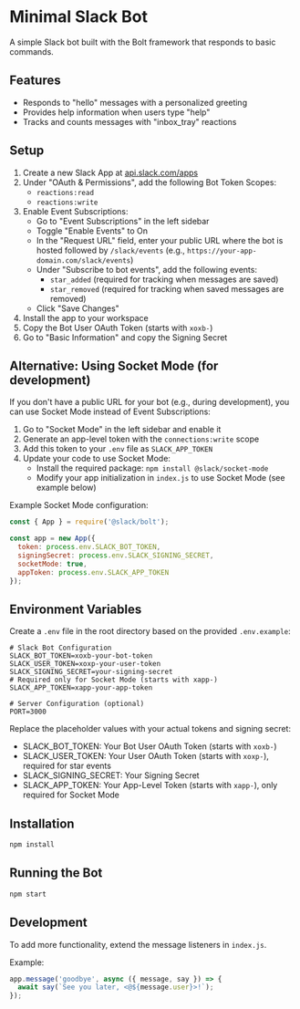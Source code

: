 # Minimal Slack Bot

A simple Slack bot built with the Bolt framework that responds to basic commands.

## Features

- Responds to "hello" messages with a personalized greeting
- Provides help information when users type "help"
- Tracks and counts messages with "inbox_tray" reactions

## Setup

1. Create a new Slack App at [api.slack.com/apps](https://api.slack.com/apps)
2. Under "OAuth & Permissions", add the following Bot Token Scopes:
   - `reactions:read`
   - `reactions:write`
3. Enable Event Subscriptions:
   - Go to "Event Subscriptions" in the left sidebar
   - Toggle "Enable Events" to On
   - In the "Request URL" field, enter your public URL where the bot is hosted followed by `/slack/events` (e.g., `https://your-app-domain.com/slack/events`)
   - Under "Subscribe to bot events", add the following events:
     - `star_added` (required for tracking when messages are saved)
     - `star_removed` (required for tracking when saved messages are removed)
   - Click "Save Changes"
4. Install the app to your workspace
5. Copy the Bot User OAuth Token (starts with `xoxb-`)
6. Go to "Basic Information" and copy the Signing Secret

## Alternative: Using Socket Mode (for development)

If you don't have a public URL for your bot (e.g., during development), you can use Socket Mode instead of Event Subscriptions:

1. Go to "Socket Mode" in the left sidebar and enable it
2. Generate an app-level token with the `connections:write` scope
3. Add this token to your `.env` file as `SLACK_APP_TOKEN`
4. Update your code to use Socket Mode:
   - Install the required package: `npm install @slack/socket-mode`
   - Modify your app initialization in `index.js` to use Socket Mode (see example below)

Example Socket Mode configuration:
```javascript
const { App } = require('@slack/bolt');

const app = new App({
  token: process.env.SLACK_BOT_TOKEN,
  signingSecret: process.env.SLACK_SIGNING_SECRET,
  socketMode: true,
  appToken: process.env.SLACK_APP_TOKEN
});
```

## Environment Variables

Create a `.env` file in the root directory based on the provided `.env.example`:

```
# Slack Bot Configuration
SLACK_BOT_TOKEN=xoxb-your-bot-token
SLACK_USER_TOKEN=xoxp-your-user-token
SLACK_SIGNING_SECRET=your-signing-secret
# Required only for Socket Mode (starts with xapp-)
SLACK_APP_TOKEN=xapp-your-app-token

# Server Configuration (optional)
PORT=3000
```

Replace the placeholder values with your actual tokens and signing secret:
- SLACK_BOT_TOKEN: Your Bot User OAuth Token (starts with `xoxb-`)
- SLACK_USER_TOKEN: Your User OAuth Token (starts with `xoxp-`), required for star events
- SLACK_SIGNING_SECRET: Your Signing Secret
- SLACK_APP_TOKEN: Your App-Level Token (starts with `xapp-`), only required for Socket Mode

## Installation

```bash
npm install
```

## Running the Bot

```bash
npm start
```

## Development

To add more functionality, extend the message listeners in `index.js`.

Example:
```javascript
app.message('goodbye', async ({ message, say }) => {
  await say(`See you later, <@${message.user}>!`);
});
```
